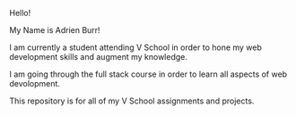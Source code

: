 Hello! 

My Name is Adrien Burr!

I am currently a student attending V School in order to hone my web development skills and augment my knowledge.

I am going through the full stack course in order to learn all aspects of web devolopment.

This repository is for all of my V School assignments and projects.